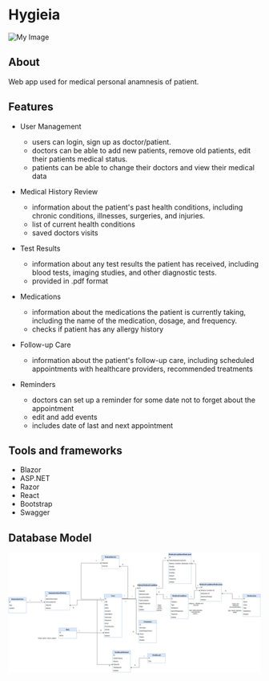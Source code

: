 # Hygieia

![My Image](/home/andela/Desktop/ZavrsniRad/HygieiaApp/HygieiaApp/wwwroot/HygieiaLogo)

## About
Web app used for medical personal anamnesis of patient.
## Features
- User Management
  * users can login, sign up as doctor/patient. 
  * doctors can be able to add new patients, remove old patients, edit their patients medical status.
  * patients can be able to change their doctors and view their medical data
  
- Medical History Review
  * information about the patient's past health conditions, including chronic conditions, illnesses, surgeries, and injuries.
  * list of current health conditions
  * saved doctors visits
  
- Test Results
  * information about any test results the patient has received, including blood tests, imaging studies, and other diagnostic tests.
  * provided in .pdf format
  
- Medications
  * information about the medications the patient is currently taking, including the name of the medication, dosage, and frequency.
  * checks if patient has any allergy history
  
- Follow-up Care
  * information about the patient's follow-up care, including scheduled appointments with healthcare providers, recommended treatments
  
- Reminders
  * doctors can set up a reminder for some date not to forget about the appointment
  * edit and add events
  * includes date of last and next appointment
  
## Tools and frameworks
- Blazor
- ASP.NET
- Razor
- React
- Bootstrap
- Swagger

## Database Model
![](HygieiaDataModel.png)

